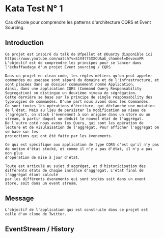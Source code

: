 # Kata Test N° 1
Cas d'école pour comprendre les patterns d'architecture CQRS et Event Sourcing.

## Introduction
    Ce projet est inspiré du talk de @fpellet et @Ouarzy disponible ici https://www.youtube.com/watch?v=S1V4t7SXXCU&ab_channel=DevoxxFR
    L'objectif est de comprendre les principes pour se lancer dans l'échaffaudage d'un projet Event sourcing / CQRS
    
    Dans un projet en clean code, les règles métiers qu'on peut appeler commandes ou usecase sont séparé du domaine et de l'infrastructure, et 
    sont placées dans un dossier communément nommé Application. 
    Ainsi, dans une application CQRS (Command Query Responsability Segregation) on distingue un deuxième niveau de ségrégation. 
    Cette dernière se base sur le principe de single responsability des typologies de commandes. D'une part nous avons donc les Commandes.
    Ce sont toutes les opérations d'écriture, qui déclanche une mutation de l'état. Mais au lieu de persister la modification au nieau de 
    l'agrégart, on stock l'évenement à son origine dans un store ou un stream, à partir duquel on déduit le nouvel état de l'aggrégat.
    De l'autre coté nous avons les Query, qui sont les opération de lecture et de visulaisation de l'aggrégat. Pour afficher l'aggregat on se base sur les
    projections qui ont été faite par les évenements.
    
    Ce qui est spécifique aux application de type CQRS c'est qu'il n'y pas de notion d'état stocké, et comme il n'y a pas d'état, il n'y a pas non plus
    d'opération de mise à jour d'état.
    
    Toute est articulé au sujet d'aggrégat, et d'historicisation des différents états de chaque instance d'aggregat. L'état final de l'aggrégat étant calculé
    par les différents évenements qui sont stokés soit dans un event store, soit dans un event stream. 

## Message
    L'objectif de l'application qui est construite dans ce projet est celle d'un clone de Twitter.  

## EventStream / History
